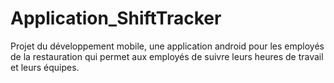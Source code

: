 # Application_ShiftTracker

Projet du développement mobile, une application android pour les employés de la restauration qui permet aux employés de suivre leurs heures de travail et leurs équipes.
